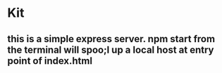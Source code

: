 # Kit
## this is a simple express server. npm start from the terminal will spoo;l up a local host at entry point of index.html